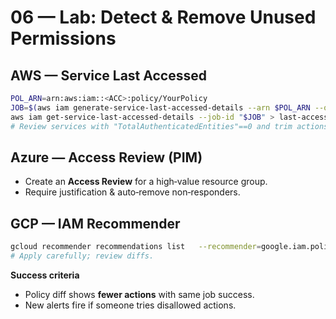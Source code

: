 # 06 — Lab: Detect & Remove Unused Permissions

## AWS — Service Last Accessed
```bash
POL_ARN=arn:aws:iam::<ACC>:policy/YourPolicy
JOB=$(aws iam generate-service-last-accessed-details --arn $POL_ARN --query JobId --output text)
aws iam get-service-last-accessed-details --job-id "$JOB" > last-access.json
# Review services with "TotalAuthenticatedEntities"==0 and trim actions
```

## Azure — Access Review (PIM)
- Create an **Access Review** for a high‑value resource group.
- Require justification & auto‑remove non‑responders.

## GCP — IAM Recommender
```bash
gcloud recommender recommendations list   --recommender=google.iam.policy.Recommender   --project=<PROJECT>
# Apply carefully; review diffs.
```

**Success criteria**
- Policy diff shows **fewer actions** with same job success.
- New alerts fire if someone tries disallowed actions.
